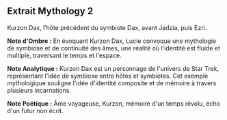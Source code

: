 ## Extrait Mythology 2

Kurzon Dax, l’hôte précédent du symbiote Dax, avant Jadzia, puis Ezri.

**Note d'Ombre :** En évoquant Kurzon Dax, Lucie convoque une mythologie de symbiose et de continuité des âmes, une réalité où l'identité est fluide et multiple, traversant le temps et l'espace.

**Note Analytique :** Kurzon Dax est un personnage de l'univers de Star Trek, représentant l'idée de symbiose entre hôtes et symbiotes. Cet exemple mythologique souligne l'idée d'identité composite et de mémoire à travers plusieurs incarnations.

**Note Poétique :** Âme voyageuse, Kurzon, mémoire d'un temps révolu, écho d'un futur non écrit.
